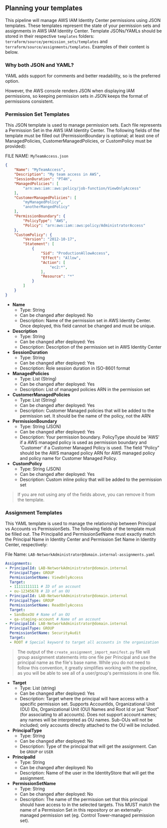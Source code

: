 ## Planning your templates

This pipeline will manage AWS IAM Identity Center permissions using JSON templates. These templates represent the state of your permission sets and assignments in AWS IAM Identity Center. Template JSONs/YAMLs should be stored in their respective `templates` folders: `terraform/source/permission_sets/templates` and `terraform/source/assignments/templates`. Examples of their content is below.

### Why both JSON and YAML?

YAML adds support for comments and better readability, so is the preferred option.

However, the AWS console renders JSON when displaying IAM permissions, so keeping permission sets in JSON keeps the format of permissions consistent.

### Permission Set Templates

This JSON template is used to manage permission sets. Each file represents a Permission Set in the AWS IAM Identity Center. The following fields of the template must be filled out (PermissionBoundary is optional; at least one of ManagedPolicies, CustomerManagedPolicies, or CustomPolicy must be provided):

FILE NAME: `MyTeamAccess.json`

```json
{
    "Name": "MyTeamAccess",
    "Description": "My team access in AWS",
    "SessionDuration": "PT4H",
    "ManagedPolicies": [
        "arn:aws:iam::aws:policy/job-function/ViewOnlyAccess"
    ],
    "CustomerManagedPolicies": [
        "myManagedPolicy",
        "anotherMangedPolicy"
    ],
    "PermissionBoundary": {
        "PolicyType": "AWS",
        "Policy": "arn:aws:iam::aws:policy/AdministratorAccess"
    },
    "CustomPolicy": {
        "Version": "2012-10-17",
        "Statement": [
            {
                "Sid": "ProductionAllowAccess",
                "Effect": "Allow",
                "Action": [
                    "ec2:*",
                ],
                "Resource": "*"
            }
        ]
    }
}
```

- **Name**
  - Type: String
  - Can be changed after deployed: No
  - Description: Name of the permission set in AWS Identity Center. Once deployed, this field cannot be changed and must be unique.
- **Description**
  - Type: String
  - Can be changed after deployed: Yes
  - Description: Description of the permission set in AWS Identity Center
- **SessionDuration**
  - Type: String
  - Can be changed after deployed: Yes
  - Description: Role session duration in ISO-8601 format
- **ManagedPolicies**
  - Type: List (String)
  - Can be changed after deployed: Yes
  - Description: List of managed policies ARN in the permission set
- **CustomerManagedPolicies**
  - Type: List (String)
  - Can be changed after deployed: Yes
  - Description: Customer Managed policies that will be added to the permission set. It should be the name of the policy, not the ARN
- **PermissionBoundary**
  - Type: String (JSON)
  - Can be changed after deployed: Yes
  - Description: Your permission boundary. PolicyType should be 'AWS' if a AWS managed policy is used as permission boundary and 'Customer' if a Customer Managed Policy is used. The field "Policy" should be the AWS managed policy ARN for AWS managed policy and policy name for Customer Managed Policy.
- **CustomPolicy**
  - Type: String (JSON)
  - Can be changed after deployed: Yes
  - Description: Custom inline policy that will be added to the permission set

> If you are not using any of the fields above, you can remove it from the template.

### Assignment Templates

This YAML template is used to manage the relationship between Principal vs Accounts vs PermissionSets. The following fields of the template must be filled out. The PrincipalId and PermissionSetName must exactly match the Principal Name in Identity Center and Permission Set Name in Identity Center, respectively:

File Name: `LAB-NetworkAdministrator@domain.internal-assignments.yaml`

```yaml
Assignments:
- PrincipalId: LAB-NetworkAdministrator@domain.internal
  PrincipalType: GROUP
  PermissionSetName: ViewOnlyAccess
  Target:
  - 11111111111 # ID of an account
  - ou-12345678 # ID of an OU
- PrincipalId: LAB-NetworkAdministrator@domain.internal
  PrincipalType: GROUP
  PermissionSetName: ReadOnlyAccess
  Target:
  - SandboxOU # Name of an OU
  - qa-staging-account # Name of an account
- PrincipalId: LAB-NetworkAdministrator@domain.internal
  PrincipalType: GROUP
  PermissionSetName: SecurityAudit
  Target:
  - ROOT # Special keyword to target all accounts in the organization
```

> The output of the `create_assignment_import_manifest.py` file will group assignment statements into one file per Principal and use the principal name as the file's base name. While you do not need to follow this convention, it greatly simplifies working with the pipeline, as you will be able to see all of a user/group's permissions in one file.

- **Target**
  - Type: List (string)
  - Can be changed after deployed: Yes
  - Description: Target where the principal will have access with a specific permission set. Supports AccountIds, Organizational Unit (OU) IDs, Organizational Unit (OU) Names and Root Id or just "Root" (for associating to all accounts). Does not support account names; any names will be interpreted as OU names. Sub-OUs will not be included; only accounts directly attached to the OU will be included.
- **PrincipalType**
  - Type: String
  - Can be changed after deployed: No
  - Description: Type of the principal that will get the assignment. Can be `GROUP` or `USER`
- **PrincipalId**
  - Type: String
  - Can be changed after deployed: No
  - Description: Name of the user in the IdentityStore that will get the assignment.
- **PermissionSetName**
  - Type: String
  - Can be changed after deployed: No
  - Description: The name of the permission set that this principal should have access to in the selected targets. This MUST match the name of a Permission Set in this repository or an externally-managed permission set (eg. Control Tower-managed permission set).